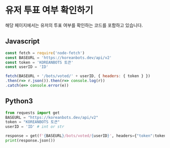 # 유저 투표 여부 확인하기

해당 페이지에서는 유저의 투표 여부를 확인하는 코드를 포함하고 있습니다.

## Javascript

```js
const fetch = require('node-fetch')
const BASEURL = 'https://koreanbots.dev/api/v2'
const token = 'KOREANBOTS 토큰'
const userID = 'ID'

fetch(BASEURL + '/bots/voted/' + userID, { headers: { token } })
.then(r=> r.json()).then(r=> console.log(r))
.catch(e=> console.error(e))
```

## Python3

```py
from requests import get
BASEURL = "https://koreanbots.dev/api/v2"
token = "KOREANBOTS 토큰"
userID = 'ID' # int or str

response = get(f'{BASEURL}/bots/voted/{userID}', headers={"token":token})
print(response.json())
```
